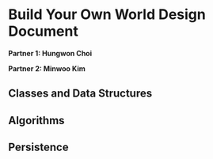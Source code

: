 # Build Your Own World Design Document

**Partner 1: Hungwon Choi**

**Partner 2: Minwoo Kim**

## Classes and Data Structures

## Algorithms

## Persistence
